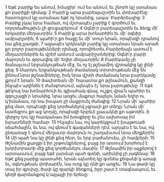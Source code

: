 1 Եթէ բարիք ես անում, իմացիր՝ ում ես անում, եւ շնորհ կը ստանաս քո բարիքի դիմաց:
2 Բարի՛ք արա բարեպաշտին եւ փոխարէնը հատուցում կը ստանաս եթէ ոչ նրանից, ապա՝ Բարձրեալից:
3 Բարիք չկայ նրա համար, ով մշտապէս չարիք է գործում եւ ողորմածութիւն չի ցուցաբերում:
4 Օգնի՛ր բարեպաշտին եւ ձեռք մի՛ երկարիր մեղաւորին:
5 Բարի՛ք արա խոնարհին եւ մի՛ օգնիր ամբարշտին,
6 պահի՛ր քո հացը եւ մի՛ տուր նրան, որպէսզի դրանով նա քեզ չյաղթի,
7 այլապէս կրկնակի չարիք կը ստանաս նրան արած քո բոլոր բարութիւնների դիմաց, որովհետեւ Բարձրեալն ատում է մեղաւորներին եւ վրէժ առնում ամբարիշտներից: Օգնի՛ր բարի մարդուն եւ զօրավիգ մի՛ եղիր մեղաւորին:
8 Բարեկամը չի ճանաչւում երջանկութեան մէջ, եւ ոչ էլ թշնամիդ վշտակից կը լինի քեզ:
9 Մարդու երջանկութեան ժամանակ տրտմութեան մէջ են լինում նրա թշնամիները, իսկ նրա վշտի ժամանակ նրա բարեկամը լքում է նրան:
10 Յաւիտեան մի՛ հաւատա քո թշնամուն, քանզի ինչպէս պղինձն է ժանգոտւում, այնպէս էլ՝ նրա չարութիւնը:
11 Եթէ թէկուզ նա խոնարհուի եւ գլխահակ գնայ, ուշքդ վրա՛ն պահիր եւ զգուշացի՛ր նրանից, նրա առջեւ մաքուր հայելու նման եղիր ու կ՚իմանաս, որ նա իսպառ չի մաքրուել ժանգից:
12 Նրան մի՛ պահիր քեզ մօտ, որպէսզի քեզ կործանելով չգրաւի քո տեղը: Նրան մի՛ նստեցրու քո աջ կողմը, որպէսզի երբեւէ չյաւակնի քո աթոռին. ի վերջոյ դու կը հասկանաս իմ խօսքերը եւ չես ափսոսայ իմ խրատների համար:
13 Ինչպէս նա, ով կարեկցում է խայթուած օձահմային, եւ նա, ով գնում է գազանների դէմ, այդպէս է եւ նա, ով ընդառաջ է գնում մեղաւոր մարդուն ու շաղախւում նրա մեղքերին:
14 Մի պահ նա կը լինի քեզ հետ, եւ երբ բաժանուես, չի համբերի:
15 Թշնամին քաղցր է իր շրթունքներով, բայց իր սրտում խորհում է խորխորատի մէջ քեզ կործանելու մասին:
17 Թշնամին իր աչքերով է արտասւում, բայց եթէ յարմար պահ գտնի, արիւնից չի յագենայ:
18 Եթէ քեզ չարիք պատահի, նրան այնտեղ կը գտնես քեզանի՛ց առաջ եւ, օգնութեան փոխարէն, նա ոտք կը դնի քո առջեւ:
19 Նա թափ կը տայ իր գլուխը, ծափ կը զարկի ձեռքով, իբր շատ է տագնապում, եւ կեղծ զարմանքով կ՚այլայլի իր երեսը:
